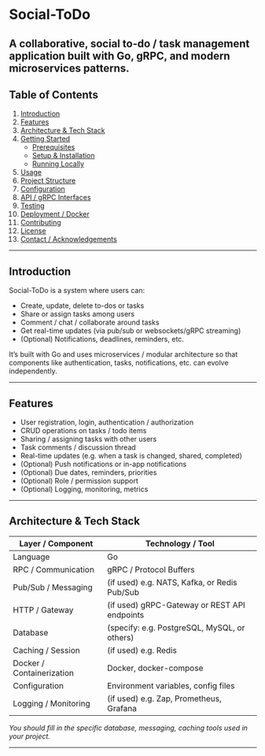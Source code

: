 # Social-ToDo

A collaborative, social to-do / task management application built with Go, gRPC, and modern microservices patterns.
---

## Table of Contents

1. [Introduction](#introduction)
2. [Features](#features)
3. [Architecture & Tech Stack](#architecture--tech-stack)
4. [Getting Started](#getting-started)
    - [Prerequisites](#prerequisites)
    - [Setup & Installation](#setup--installation)
    - [Running Locally](#running-locally)
5. [Usage](#usage)
6. [Project Structure](#project-structure)
7. [Configuration](#configuration)
8. [API / gRPC Interfaces](#api--grpc-interfaces)
9. [Testing](#testing)
10. [Deployment / Docker](#deployment--docker)
11. [Contributing](#contributing)
12. [License](#license)
13. [Contact / Acknowledgements](#contact--acknowledgements)

---

## Introduction

Social-ToDo is a system where users can:

- Create, update, delete to-dos or tasks
- Share or assign tasks among users
- Comment / chat / collaborate around tasks
- Get real-time updates (via pub/sub or websockets/gRPC streaming)
- (Optional) Notifications, deadlines, reminders, etc.

It’s built with Go and uses microservices / modular architecture so that components like authentication, tasks, notifications, etc. can evolve independently.

---

## Features

- User registration, login, authentication / authorization
- CRUD operations on tasks / todo items
- Sharing / assigning tasks with other users
- Task comments / discussion thread
- Real-time updates (e.g. when a task is changed, shared, completed)
- (Optional) Push notifications or in-app notifications
- (Optional) Due dates, reminders, priorities
- (Optional) Role / permission support
- (Optional) Logging, monitoring, metrics

---

## Architecture & Tech Stack

| Layer / Component | Technology / Tool |
|-------------------|----------------------|
| Language | Go |
| RPC / Communication | gRPC / Protocol Buffers |
| Pub/Sub / Messaging | (if used) e.g. NATS, Kafka, or Redis Pub/Sub |
| HTTP / Gateway | (if used) gRPC-Gateway or REST API endpoints |
| Database | (specify: e.g. PostgreSQL, MySQL, or others) |
| Caching / Session | (if used) e.g. Redis |
| Docker / Containerization | Docker, docker-compose |
| Configuration | Environment variables, config files |
| Logging / Monitoring | (if used) e.g. Zap, Prometheus, Grafana |

_You should fill in the specific database, messaging, caching tools used in your project._

---